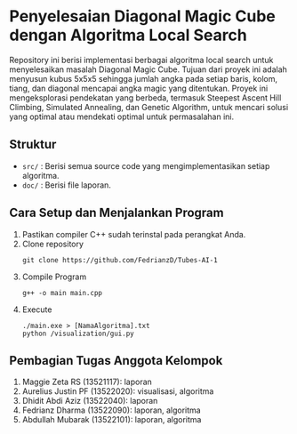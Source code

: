 # Penyelesaian Diagonal Magic Cube dengan Algoritma Local Search
Repository ini berisi implementasi berbagai algoritma local search untuk menyelesaikan masalah Diagonal Magic Cube. Tujuan dari proyek ini adalah menyusun kubus 5x5x5 sehingga jumlah angka pada setiap baris, kolom, tiang, dan diagonal mencapai angka magic yang ditentukan. Proyek ini mengeksplorasi pendekatan yang berbeda, termasuk Steepest Ascent Hill Climbing, Simulated Annealing, dan Genetic Algorithm, untuk mencari solusi yang optimal atau mendekati optimal untuk permasalahan ini.

## Struktur
- `src/` : Berisi semua source code yang mengimplementasikan setiap algoritma.
- `doc/` : Berisi file laporan.

## Cara Setup dan Menjalankan Program
1. Pastikan compiler C++ sudah terinstal pada perangkat Anda.
2. Clone repository
   ```
   git clone https://github.com/FedrianzD/Tubes-AI-1
   ```
3. Compile Program
   ```
   g++ -o main main.cpp
   ```
4. Execute
   ```
   ./main.exe > [NamaAlgoritma].txt
   python /visualization/gui.py
   ```

## Pembagian Tugas Anggota Kelompok
1. Maggie Zeta RS (13521117): laporan
2. Aurelius Justin PF (13522020): visualisasi, algoritma
3. Dhidit Abdi Aziz (13522040): laporan
4. Fedrianz Dharma (13522090): laporan, algoritma
5. Abdullah Mubarak (13522101): laporan, algoritma
